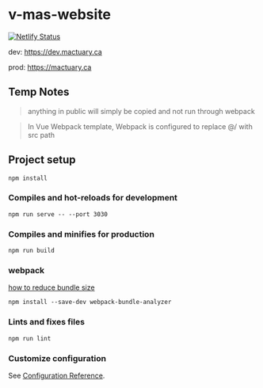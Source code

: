 # v-mas-website

[![Netlify Status](https://api.netlify.com/api/v1/badges/c97052aa-caa3-473e-9448-3b1da6108ccd/deploy-status)](https://app.netlify.com/sites/unruffled-albattani-ddca59/deploys)

dev: https://dev.mactuary.ca

prod: https://mactuary.ca

## Temp Notes
> anything in public will simply be copied and not run through webpack

> In Vue Webpack template, Webpack is configured to replace @/ with src path

## Project setup
```
npm install
```

### Compiles and hot-reloads for development
```
npm run serve -- --port 3030
```

### Compiles and minifies for production
```
npm run build
```

### webpack
[how to reduce bundle size](https://medium.com/js-dojo/how-to-reduce-your-vue-js-bundle-size-with-webpack-3145bf5019b7)
```
npm install --save-dev webpack-bundle-analyzer 
```

### Lints and fixes files
```
npm run lint
```

### Customize configuration
See [Configuration Reference](https://cli.vuejs.org/config/).
